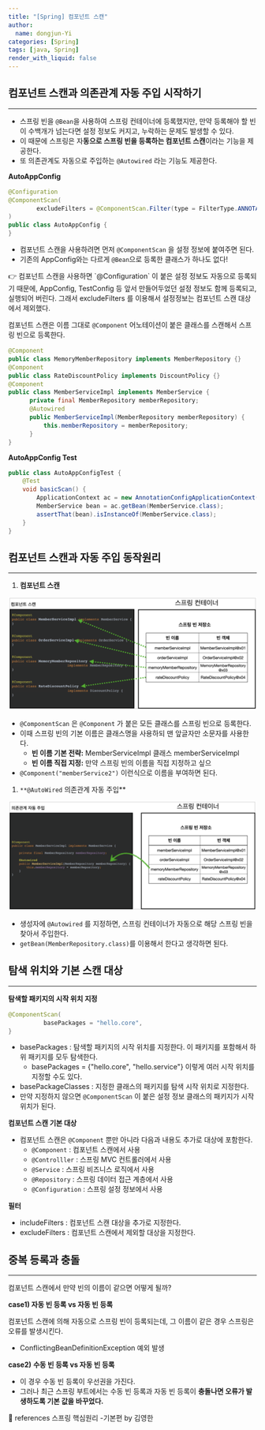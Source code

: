 ```yaml
---
title: "[Spring] 컴포넌트 스캔"
author:
  name: dongjun-Yi
categories: [Spring]
tags: [java, Spring]
render_with_liquid: false
---
```

## **컴포넌트 스캔과 의존관계 자동 주입 시작하기**

---

- 스프링 빈을 `@Bean`을 사용하여 스프링 컨테이너에 등록했지만, 만약 등록해야 할 빈이 수백개가 넘는다면 설정 정보도 커지고, 누락하는 문제도 발생할 수 있다.
- 이 때문에 스프링은 자**동으로 스프링 빈을 등록하는 컴포넌트 스캔**이라는 기능을 제공한다.
- 또 의존관계도 자동으로 주입하는 `@Autowired` 라는 기능도 제공한다.

**AutoAppConfig**

```java
@Configuration
@ComponentScan(
        excludeFilters = @ComponentScan.Filter(type = FilterType.ANNOTATION, classes = Configuration.class)
)
public class AutoAppConfig {
}
```

- 컴포넌트 스캔을 사용하려면 먼저 `@ComponentScan` 을 설정 정보에 붙여주면 된다.
- 기존의 AppConfig와는 다르게 `@Bean`으로 등록한 클래스가 하나도 없다!

<aside>
👉 컴포넌트 스캔을 사용하면 `@Configuration` 이 붙은 설정 정보도 자동으로 등록되기 때문에, AppConfig, TestConfig 등 앞서 만들어두었던 설정 정보도 함께 등록되고, 실행되어 버린다. 그래서 excludeFilters 를 이용해서 설정정보는 컴포넌트 스캔 대상에서 제외했다.

</aside>

컴포넌트 스캔은 이름 그대로 `@Component` 어노테이션이 붙은 클래스를 스캔해서 스프링 빈으로 등록한다.

```java
@Component
public class MemoryMemberRepository implements MemberRepository {}
@Component
public class RateDiscountPolicy implements DiscountPolicy {}
@Component
public class MemberServiceImpl implements MemberService {
      private final MemberRepository memberRepository;
      @Autowired
      public MemberServiceImpl(MemberRepository memberRepository) {
          this.memberRepository = memberRepository;
      }
}
```

**AutoAppConfig Test**

```java
public class AutoAppConfigTest {
    @Test
    void basicScan() {
        ApplicationContext ac = new AnnotationConfigApplicationContext(AutoAppConfig.class);
        MemberService bean = ac.getBean(MemberService.class);
        assertThat(bean).isInstanceOf(MemberService.class);
    }
}
```

## 컴포넌트 스캔과 자동 주입 동작원리

---

1. **컴포넌트 스캔**

![Untitled.png](/assets/images/Spring_ComponentScan/Untitled.png)

- `@ComponentScan` 은 `@Component` 가 붙은 모든 클래스를 스프링 빈으로 등록한다.
- 이때 스프링 빈의 기본 이름은 클래스명을 사용하되 맨 앞글자만 소문자를 사용한다.
    - **빈 이름 기본 전략:** MemberServiceImpl 클래스 memberServiceImpl
    - **빈 이름 직접 지정:** 만약 스프링 빈의 이름을 직접 지정하고 싶으
- `@Component("memberService2")` 이런식으로 이름을 부여하면 된다.

1. `**@AutoWired` 의존관계 자동 주입**

![Untitled1.png](/assets/images/Spring_ComponentScan/1.png)

- 생성자에 `@Autowired` 를 지정하면, 스프링 컨테이너가 자동으로 해당 스프링 빈을 찾아서 주입한다.
- `getBean(MemberRepository.class)`를 이용해서 한다고 생각하면 된다.

## **탐색 위치와 기본 스캔 대상**

---

**탐색할 패키지의 시작 위치 지정**

```java
@ComponentScan(
          basePackages = "hello.core",
}
```

- basePackages : 탐색할 패키지의 시작 위치를 지정한다. 이 패키지를 포함해서 하위 패키지를 모두 탐색한다.
    - basePackages = {"hello.core", "hello.service"} 이렇게 여러 시작 위치를 지정할 수도 있다.
- basePackageClasses : 지정한 클래스의 패키지를 탐색 시작 위치로 지정한다.
- 만약 지정하지 않으면 `@ComponentScan` 이 붙은 설정 정보 클래스의 패키지가 시작 위치가 된다.

**컴포넌트 스캔 기본 대상**

- 컴포넌트 스캔은 `@Component` 뿐만 아니라 다음과 내용도 추가로 대상에 포함한다.
    - `@Component` : 컴포넌트 스캔에서 사용
    - `@Controlller` : 스프링 MVC 컨트롤러에서 사용
    - `@Service` : 스프링 비즈니스 로직에서 사용
    - `@Repository` : 스프링 데이터 접근 계층에서 사용
    - `@Configuration` : 스프링 설정 정보에서 사용

**필터**

- includeFilters : 컴포넌트 스캔 대상을 추가로 지정한다.
- excludeFilters : 컴포넌트 스캔에서 제외할 대상을 지정한다.

## **중복 등록과 충돌**

---

컴포넌트 스캔에서 만약 빈의 이름이 같으면 어떻게 될까?

**case1) 자동 빈 등록 vs 자동 빈 등록**

컴포넌트 스캔에 의해 자동으로 스프링 빈이 등록되는데, 그 이름이 같은 경우 스프링은 오류를 발생시킨다.

- ConflictingBeanDefinitionException 예외 발생

**case2)**  **수동 빈 등록 vs 자동 빈 등록**

- 이 경우 수동 빈 등록이 우선권을 가진다.
- 그러나 최근 스프링 부트에서는 수동 빈 등록과 자동 빈 등록이 **충돌나면 오류가 발생하도록 기본 값을 바꾸었다.**

<aside>
📖 references 스프링 핵심원리 -기본편 by 김영한

</aside>